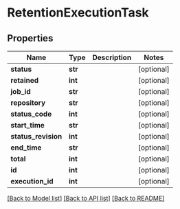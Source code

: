 # RetentionExecutionTask


## Properties
Name | Type | Description | Notes
------------ | ------------- | ------------- | -------------
**status** | **str** |  | [optional] 
**retained** | **int** |  | [optional] 
**job_id** | **str** |  | [optional] 
**repository** | **str** |  | [optional] 
**status_code** | **int** |  | [optional] 
**start_time** | **str** |  | [optional] 
**status_revision** | **int** |  | [optional] 
**end_time** | **str** |  | [optional] 
**total** | **int** |  | [optional] 
**id** | **int** |  | [optional] 
**execution_id** | **int** |  | [optional] 

[[Back to Model list]](../README.md#documentation-for-models) [[Back to API list]](../README.md#documentation-for-api-endpoints) [[Back to README]](../README.md)



